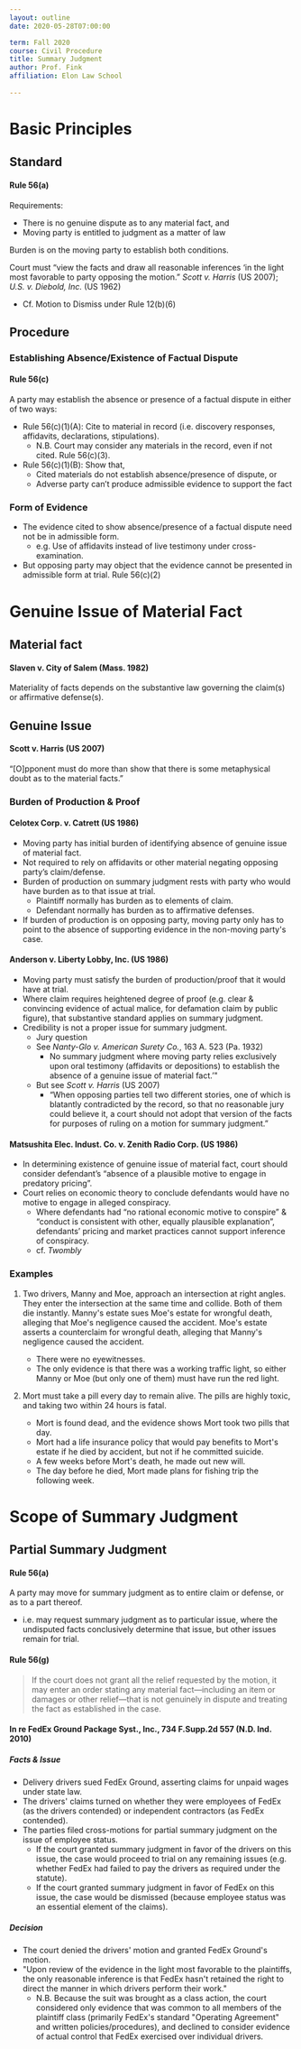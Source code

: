 ```yaml
---
layout: outline
date: 2020-05-28T07:00:00

term: Fall 2020
course: Civil Procedure 
title: Summary Judgment 
author: Prof. Fink
affiliation: Elon Law School 
    
---
```


# Basic Principles 

## Standard 

#### Rule 56(a)

Requirements: 

- There is no genuine dispute as to any material fact, and
- Moving party is entitled to judgment as a matter of law

Burden is on the moving party to establish both conditions. 

Court must “view the facts and draw all reasonable inferences ‘in the light most favorable to party opposing the motion.” _Scott v. Harris_ (US 2007); _U.S. v. Diebold, Inc._ (US 1962)

- Cf. Motion to Dismiss under Rule 12(b)(6)


## Procedure

### Establishing Absence/Existence of Factual Dispute

#### Rule 56(c)

A party may establish the absence or presence of a factual dispute in either of two ways:

- Rule 56(c)(1)(A): Cite to material in record (i.e. discovery responses, affidavits, declarations, stipulations).
  - N.B. Court may consider any materials in the record, even if not cited. Rule 56(c)(3). 
- Rule 56(c)(1)(B): Show that,
    - Cited materials do not establish absence/presence of dispute, or
    - Adverse party can’t produce admissible evidence to support the fact

### Form of Evidence 

- The evidence cited to show absence/presence of a factual dispute need not be in admissible form.
	- e.g. Use of affidavits instead of live testimony under cross-examination. 
- But  opposing party may object that the evidence cannot be presented in admissible form at trial. Rule 56(c)(2)

# Genuine Issue of Material Fact

## Material fact

#### Slaven v. City of Salem (Mass. 1982)

Materiality of facts depends on the substantive law governing the claim(s) or affirmative defense(s).

## Genuine Issue

#### Scott v. Harris (US 2007)

“[O]pponent must do more than show that there is some metaphysical doubt as to the material facts.” 

### Burden of Production & Proof 

#### Celotex Corp. v. Catrett (US 1986)

- Moving party has initial burden of identifying absence of genuine issue of material fact.
- Not required to rely on affidavits or other material negating opposing party’s claim/defense.
- Burden of production on summary judgment rests with party who would have burden as to that issue at trial.
    - Plaintiff normally has burden as to elements of claim.
    - Defendant normally has burden as to affirmative defenses.
- If burden of production is on opposing party, moving party only has to point to the absence of supporting evidence in the non-moving party's case. 

#### Anderson v. Liberty Lobby, Inc. (US 1986)

- Moving party must satisfy the burden of production/proof that it would have at trial.
- Where claim requires heightened degree of proof (e.g. clear & convincing evidence of actual malice, for defamation claim by public figure), that substantive standard applies on summary judgment.
- Credibility is not a proper issue for summary judgment.
    - Jury question
    - See _Nanty-Glo v. American Surety Co._, 163 A. 523 (Pa. 1932)
        - No summary judgment where moving party relies exclusively upon oral testimony (affidavits or depositions) to establish the absence of a genuine issue of material fact.’" 
    - But see _Scott v. Harris_ (US 2007)
        - “When opposing parties tell two different stories, one of which is blatantly contradicted by the record, so that no reasonable jury could believe it, a court should not adopt that version of the facts for purposes of ruling on a motion for summary judgment.” 

#### Matsushita Elec. Indust. Co. v. Zenith Radio Corp. (US 1986)

- In determining existence of genuine issue of material fact, court should consider defendant’s “absence of a plausible motive to engage in predatory pricing”. 
- Court relies on economic theory to conclude defendants would have no motive to engage in alleged conspiracy.
    - Where defendants had “no rational economic motive to conspire” & “conduct is consistent with other, equally plausible explanation”, defendants’ pricing and market practices cannot support inference of conspiracy.
    - cf. _Twombly_

### Examples

1. Two drivers, Manny and Moe, approach an intersection at right angles. They enter the intersection at the same time and collide. Both of them die instantly. Manny's estate sues Moe's estate for wrongful death, alleging that Moe's negligence caused the accident. Moe's estate asserts a counterclaim for wrongful death, alleging that Manny's negligence caused the accident. 

	- There were no eyewitnesses. 
	- The only evidence is that there was a working traffic light, so either Manny or Moe (but only one of them) must have run the red light.

2. Mort must take a pill every day to remain alive. The pills are highly toxic, and taking two within 24 hours is fatal.

	- Mort is found dead, and the evidence shows Mort took two pills that day.
	- Mort had a life insurance policy that would pay benefits to Mort's estate if he died by accident, but not if he committed suicide. 
	- A few weeks before Mort's death, he made out new will.
	- The day before he died, Mort made plans for fishing trip the following week.

# Scope of Summary Judgment

## Partial Summary Judgment

#### Rule 56(a)

A party may move for summary judgment as to entire claim or defense, or as to a part thereof. 

- i.e. may request summary judgment as to particular issue, where the undisputed facts conclusively determine that issue, but other issues remain for trial. 

#### Rule 56(g)

> If the court does not grant all the relief requested by the motion, it may enter an order stating any material fact—including an item or damages or other relief—that is not genuinely in dispute and treating the fact as established in the case.

#### In re FedEx Ground Package Syst., Inc., 734 F.Supp.2d 557 (N.D. Ind. 2010)

##### Facts & Issue 

- Delivery drivers sued FedEx Ground, asserting claims for unpaid wages under state law. 
- The drivers' claims turned on whether they were employees of FedEx (as the drivers contended) or independent contractors (as FedEx contended).
- The parties filed cross-motions for partial summary judgment on the issue of employee status. 
  - If the court granted summary judgment in favor of the drivers on this issue, the case would proceed to trial on any remaining issues (e.g. whether FedEx had failed to pay the drivers as required under the statute). 
  - If the court granted summary judgment in favor of FedEx on this issue, the case would be dismissed (because employee status was an essential element of the claims).

##### Decision 

- The court denied the drivers' motion and granted FedEx Ground's motion. 
- "Upon review of the evidence in the light most favorable to the plaintiffs, the only reasonable inference is that FedEx hasn't retained the right to direct the manner in which drivers perform their work."
  - N.B. Because the suit was brought as a class action, the court considered only evidence that was common to all members of the plaintiff class (primarily FedEx's standard "Operating Agreement" and written policies/procedures), and declined to consider evidence of actual control that FedEx exercised over individual drivers. 

